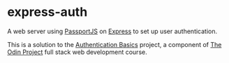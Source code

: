 # express-auth

A web server using [PassportJS](http://www.passportjs.org/) on [Express](http://expressjs.com/) to set up user authentication.

This is a solution to the [Authentication Basics](https://www.theodinproject.com/courses/nodejs/lessons/authentication-basics) project, a component of [The Odin Project](https://www.theodinproject.com/) full stack web development course.
